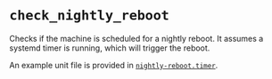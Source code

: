 # `check_nightly_reboot`

Checks if the machine is scheduled for a nightly reboot.
It assumes a systemd timer is running, which will trigger the reboot.

An example unit file is provided in [`nightly-reboot.timer`](nightly-reboot.timer).
